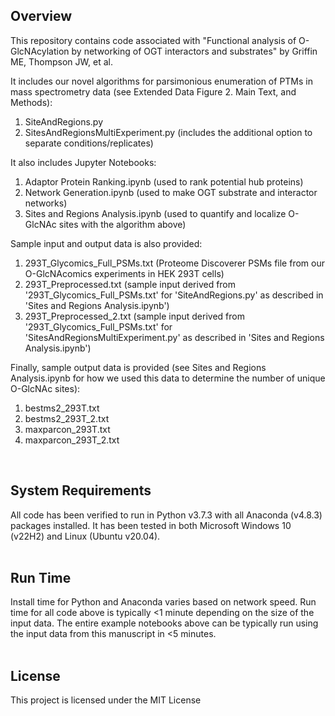 ## **Overview**<br>
This repository contains code associated with "Functional analysis of O-GlcNAcylation by networking of OGT interactors and substrates" by Griffin ME, Thompson JW, et al.

It includes our novel algorithms for parsimonious enumeration of PTMs in mass spectrometry data (see Extended Data Figure 2. Main Text, and Methods):<br>
1. SiteAndRegions.py<br>
2. SitesAndRegionsMultiExperiment.py (includes the additional option to separate conditions/replicates)<br>

It also includes Jupyter Notebooks:<br>
1. Adaptor Protein Ranking.ipynb (used to rank potential hub proteins)<br>
2. Network Generation.ipynb (used to make OGT substrate and interactor networks) <br>
3. Sites and Regions Analysis.ipynb (used to quantify and localize O-GlcNAc sites with the algorithm above)<br>

Sample input and output data is also provided:<br>
1. 293T_Glycomics_Full_PSMs.txt (Proteome Discoverer PSMs file from our O-GlcNAcomics experiments in HEK 293T cells)<br>
2. 293T_Preprocessed.txt (sample input derived from '293T_Glycomics_Full_PSMs.txt' for 'SiteAndRegions.py' as described in 'Sites and Regions Analysis.ipynb')<br>
3. 293T_Preprocessed_2.txt (sample input derived from '293T_Glycomics_Full_PSMs.txt' for 'SitesAndRegionsMultiExperiment.py' as described in 'Sites and Regions Analysis.ipynb')<br>

Finally, sample output data is provided (see Sites and Regions Analysis.ipynb for how we used this data to determine the number of unique O-GlcNAc sites):<br>
1. bestms2_293T.txt
2. bestms2_293T_2.txt
3. maxparcon_293T.txt
4. maxparcon_293T_2.txt
<br>

## **System Requirements**<br>
All code has been verified to run in Python v3.7.3 with all Anaconda (v4.8.3) packages installed. It has been tested in both Microsoft Windows 10 (v22H2) and Linux (Ubuntu v20.04).
<br>
<br>

## **Run Time**<br>
Install time for Python and Anaconda varies based on network speed. Run time for all code above is typically <1 minute depending on the size of the input data. The entire example notebooks above can be typically run using the input data from this manuscript in <5 minutes.
<br>
<br>

## **License**<br>
This project is licensed under the MIT License
